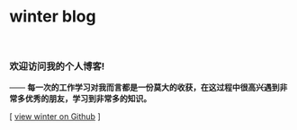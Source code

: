 # winter blog

<br>

### 欢迎访问我的个人博客!
—— **每一次的工作学习对我而言都是一份莫大的收获，在这过程中很高兴遇到非常多优秀的朋友，学习到非常多的知识。**  

[ [view winter on Github](https://github.com/Gwemz) ]
